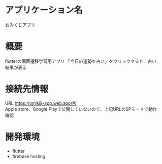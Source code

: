 # アプリケーション名
おみくじアプリ


# 概要
flutterの画面遷移学習用アプリ
「今日の運勢を占い」をクリックすると、占い結果が表示


# 接続先情報
URL https://omikiji-app.web.app/#/  
Apple store、Google Playで公開していないので、上記URLのSPモードで動作確認



  

# 開発環境
- flutter
- firebase hosting


